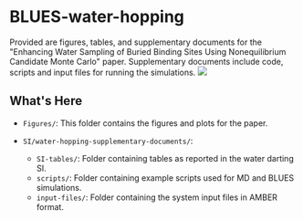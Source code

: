 # BLUES-water-hopping

Provided are figures, tables, and supplementary documents for the "Enhancing Water Sampling of Buried Binding Sites Using Nonequilibrium Candidate Monte Carlo" paper. Supplementary documents include code, scripts and input files for running the simulations. ![](Figures/3system-crystal-water-circled.png)

## What's Here
- `Figures/`: This folder contains the figures and plots for the paper.

- `SI/water-hopping-supplementary-documents/`:
  - `SI-tables/`: Folder containing tables as reported in the water darting SI.
  - `scripts/`: Folder containing example scripts used for MD and BLUES simulations.
  - `input-files/`: Folder containing the system input files in AMBER format.
